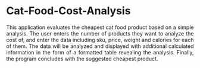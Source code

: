 # Cat-Food-Cost-Analysis
<p align="justify">This application evaluates the cheapest cat food product based on a simple analysis. The user enters the number of products they want to analyze the cost of, and enter the data including sku, price, weight and calories for each of them. The data will be analyzed and displayed with additional calculated information in the form of a formatted table revealing the analysis. Finally, the program concludes with the suggested cheapest product.</p>
